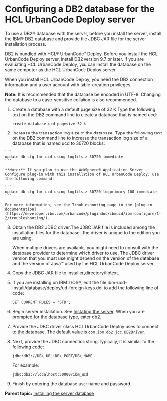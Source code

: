 # Configuring a DB2 database for the HCL UrbanCode Deploy server

To use a DB2® database with the server, before you install the server, install the IBM® DB2 database and provide the JDBC JAR file for the server installation process.

DB2 is bundled with HCL® UrbanCode™ Deploy. Before you install the HCL UrbanCode Deploy server, install DB2 version 9.7 or later. If you are evaluating HCL UrbanCode Deploy, you can install the database on the same computer as the HCL UrbanCode Deploy server.

When you install HCL UrbanCode Deploy, you need the DB2 connection information and a user account with table-creation privileges.

**Note:** It is recommended that the database be encoded in UTF-8. Changing the database to a case-sensitive collation is also recommended.

1.  Create a database with a default page size of 32 K.Type the following text on the DB2 command line to create a database that is named ucd:

    ```
    create database ucd pagesize 32 k
    ```

2.   Increase the transaction log size of the database. Type the following text on the DB2 command line to increase the transaction log size of a database that is named ucd to 30720 blocks:

    ```
    update db cfg for ucd using logfilsiz 30720 immediate
    ```

    **Note:** If you plan to use the WebSphere® Application Server - Configure plug-in with this installation of HCL UrbanCode Deploy, use the following command:

    ```
    update db cfg for ucd using logfilsiz 30720 logprimary 100 immediate
    ```

    For more information, see the Troubleshooting page in the [plug-in documentation](https://developer.ibm.com/urbancode/plugindoc/ibmucd/ibm-configure/1-2/troubleshooting/).

3.  Obtain the DB2 JDBC driver.The JDBC JAR file is included among the installation files for the database. The driver is unique to the edition you are using.

    When multiple drivers are available, you might need to consult with the database provider to determine which driver to use. The JDBC driver version that you must use might depend on the version of the database and the version of Java™ used by the HCL UrbanCode Deploy server.

4.  Copy the JDBC JAR file to installer\_directory\\lib\\ext. 
5.  If you are installing on IBM z/OS®, edit the file ibm-ucd-install/database/deploy/ud-foreign-keys.ddl to add the following line of code:

    ```
    SET CURRENT RULES = 'STD';
    ```

6.   Begin server installation. See [Installing the server](serverInstall.md). When you are prompted for the database type, enter db2. 
7.   Provide the JDBC driver class HCL UrbanCode Deploy uses to connect to the database. The default value is `com.ibm.db2.jcc.DB2Driver`.
8.  Next, provide the JDBC connection string.Typically, it is similar to the following code:

    ```
    jdbc:db2://DB\_URL:DB\_PORT/DB\_NAME
    ```

    For example:

    ```
    jdbc:db2://localhost:50000/ibm_ucd
    ```

9.  Finish by entering the database user name and password. 

**Parent topic:** [Installing the server database](../../com.udeploy.install.doc/topics/DBinstall.md)

